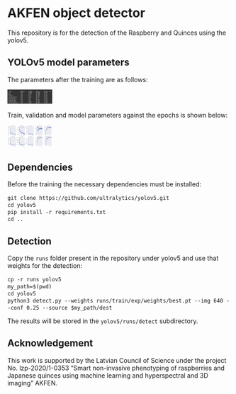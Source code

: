# AKFEN object detector
This repository is for the detection of the Raspberry and Quinces using the yolov5.

## YOLOv5 model parameters

The parameters after the training are as follows:

<img src="statistics.png" style="width: 20%">

Train, validation and model parameters against the epochs is shown below:

<img src="results.png" style="width: 20%">


## Dependencies
Before the training the necessary dependencies must be installed:
```
git clone https://github.com/ultralytics/yolov5.git
cd yolov5
pip install -r requirements.txt
cd ..
```

## Detection
Copy the `runs` folder present in the repository under yolov5 and use that weights for the detection:

```
cp -r runs yolov5
my_path=$(pwd)
cd yolov5
python3 detect.py --weights runs/train/exp/weights/best.pt --img 640 --conf 0.25 --source $my_path/dest
```
The results will be stored in the `yolov5/runs/detect` subdirectory.

## Acknowledgement

This work is supported by the Latvian Council of Science under the project No. lzp-2020/1-0353 “Smart non-invasive phenotyping of raspberries and Japanese quinces using machine learning and hyperspectral and 3D imaging” AKFEN.


